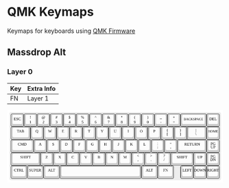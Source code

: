 # QMK Keymaps

Keymaps for keyboards using [QMK Firmware](https://github.com/qmk/qmk_firmware)

## Massdrop Alt

### Layer 0

| Key | Extra Info |
|-----|------------|
| FN  | Layer 1    |

![layer0](assets/massdrop-alt/layer0.png)
